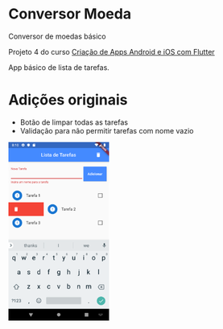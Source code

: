 # Conversor Moeda

Conversor de moedas básico

Projeto 4 do curso [Criação de Apps Android e iOS com Flutter](https://www.udemy.com/curso-completo-flutter-app-android-ios/)

App básico de lista de tarefas.

# Adições originais

- Botão de limpar todas as tarefas
- Validação para não permitir tarefas com nome vazio

<img src="./screenshot.png" width="200">